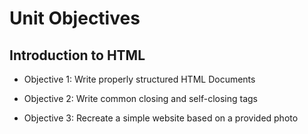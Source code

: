 # Unit Objectives 

## Introduction to HTML

* Objective 1: Write properly structured HTML Documents

* Objective 2: Write common closing and self-closing tags

* Objective 3: Recreate a simple website based on a provided photo
